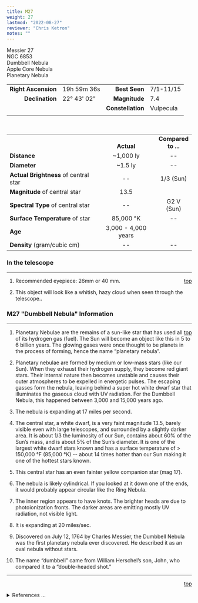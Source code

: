 ```yaml
---
title: M27
weight: 27
lastmod: "2022-08-27"
reviewer: "Chris Ketron"
notes: ""
---
```


<script src="/js/whatsup.js"></script>
<script type="text/javascript">
	var objectName ="M27"
	var objectDesc ="Dumbbell<br/>Planetary Nebula<br/>in the Constellation<br/>Vulpecula"
	var objectImage="m27.jpg"
</script>

<span style='float:right;'><div id=whatsup></div></span>

Messier 27  
NGC 6853  
Dumbbell Nebula  
Apple Core Nebula  
Planetary Nebula  

|   |   |   |   |
|--:|:--|--:|:--|
|**Right Ascension**|19h 59m 36s|**Best Seen**|7/1-11/15|
|**Declination**|22&deg; 43' 02"	|**Magnitude**|7.4|
|   |   |**Constellation**|Vulpecula|
|   |   |   |   |

<br/>

|   |   |   |
|---|:---:|:---:|
|   | <br/>**Actual**| **Compared<br/>to ...** |
|**Distance** | ~1,000 ly | -- |
|**Diameter** | ~1.5 ly | -- |
|**Actual Brightness** of central star| -- | 1/3 (Sun) |
|**Magnitude** of central star | 13.5 |   |
|**Spectral Type** of central star | -- | G2 V (Sun) |
|**Surface Temperature** of star | 85,000 &deg;K | -- |
|**Age** | 3,000 - 4,000 years |   |
|**Density** (gram/cubic cm) | -- | -- |

### In the telescope

---
<span style='float:right;'>[top](#)</span>

1.  Recommended eyepiece: 26mm or 40 mm.

2.  This object will look like a whitish, hazy cloud when seen through the telescope..

### M27 "Dumbbell Nebula" Information

---
<span style='float:right;'>[top](#)</span>
   
1.  Planetary Nebulae are the remains of a sun-like star that has used all of its hydrogen gas (fuel). The Sun will become an object like this in 5 to 6 billion years. The glowing gases were once thought to be planets in the process of forming, hence the name “planetary nebula”.

2.  Planetary nebulae are formed by medium or low-mass stars (like our Sun).  When they exhaust their hydrogen supply, they become red giant stars.  Their internal nature then becomes unstable and causes their outer atmospheres to be expelled in energetic pulses.  The escaping gasses form the nebula, leaving behind a super hot white dwarf star that illuminates the gaseous cloud with UV radiation.  For the Dumbbell Nebula, this happened between 3,000 and 15,000 years ago.

3.  The nebula is expanding at 17 miles per second.
   
4.  The central star, a white dwarf, is a very faint magnitude 13.5, barely visible even with large telescopes, and surrounded by a slightly darker area.  It is about 1/3 the luminosity of our Sun, contains about 60% of the Sun’s mass, and is about 5% of the Sun’s diameter.  It is one of the largest white dwarf stars known and has a surface temperature of > 150,000 &deg;F (85,000 &deg;K) -- about 14 times hotter than our Sun making it one of the hottest stars known.

5.  This central star has an even fainter yellow companion star (mag 17).

6.  The nebula is likely cylindrical.  If you looked at it down one of the ends, it would probably appear circular like the Ring Nebula. 

7.  The inner region appears to have knots.  The brighter heads are due to photoionization fronts. The darker areas are emitting mostly UV radiation, not visible light.

8.  It is expanding at 20 miles/sec.

9.  Discovered on July 12, 1764 by Charles Messier, the Dumbbell Nebula was the first planetary nebula ever discovered.  He described it as an oval nebula without stars.

10. The name “dumbbell” came from William Herschel’s son, John, who compared it to a “double-headed shot.”

---
<span style='float:right;'>[top](#)</span>
<br/>
<details>
<summary>References ...</summary>

|   |   |   | 
|-------------|-------------|-----------|
| **Item**    | **Updated** | **Notes** |
|Coordinates|2002-09-23|tweaked a bit|
|Distance|2002-09-25|previous: 900 ly... found new at SEDS site <http://messier.seds.org/m/m027.html>|
|Diameter|2002-09-25|previous: 2.5 ly... found info at <http://www.noao.edu/image_gallery/html/im0054.html>|
|Actual Brightness|2002-09-25|previous: 0.5 (sun)  – BUT new info from SEDS|
|Magnitude Central Star|2002-09-25|OK with SEDS site|
|Surface Temp Cent. Star|2002-09-25|OK with SEDS site|
|Age|2002-09-25|OK with SEDS site|
|Other Information|2002-09-25|1. Previously had info: “This planetary’s age of 48,000 years makes it about 2.5 times older than the average age (20,000 years) of typical bright planetary nebulae.”  – BUT all found info says age only 3-4000 years<br/>2. Previously, had info: “The central star may be a double star with a separation of 1.6 trillion miles (.28 light years or 18,000 times the Earth-sun distance).”  – BUT can only find that “it probably has a faint (mag 27) yellow companion at 6.5" in position angle214 deg (Burnham).” on the SEDS site<br/>3. Info Item 3: SEDS site|
</details>
